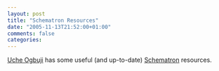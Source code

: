 ```yaml
---
layout: post
title: "Schematron Resources"
date: "2005-11-13T21:52:00+01:00"
comments: false
categories: 
---
```


<p><a href="http://copia.ogbuji.net/blog/2005-11-11/The_uneven.html" title="The uneven state of Schematron">Uche Ogbuji</a> has some useful (and up-to-date) <a href="http://www.schematron.com/">Schematron</a> resources.</p>


